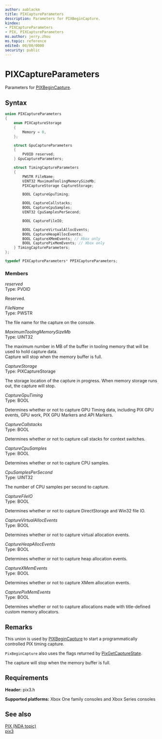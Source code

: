 ```yaml
---
author: aablackm
title: PIXCaptureParameters
description: Parameters for PIXBeginCapture.
kindex:
- PIXCaptureParameters
- PIX, PIXCaptureParameters
ms.author: jerry.zhou
ms.topic: reference
edited: 00/00/0000
security: public
---
```


# PIXCaptureParameters  

Parameters for [PIXBeginCapture](../functions/pixbegincapture.md).  

## Syntax  

```cpp
union PIXCaptureParameters
{
    enum PIXCaptureStorage
    {
        Memory = 0,
    };

    struct GpuCaptureParameters
    {
        PVOID reserved;
    } GpuCaptureParameters;

    struct TimingCaptureParameters
    {
        PWSTR FileName;
        UINT32 MaximumToolingMemorySizeMb;
        PIXCaptureStorage CaptureStorage;

        BOOL CaptureGpuTiming;

        BOOL CaptureCallstacks;
        BOOL CaptureCpuSamples;
        UINT32 CpuSamplesPerSecond;

        BOOL CaptureFileIO;

        BOOL CaptureVirtualAllocEvents;
        BOOL CaptureHeapAllocEvents;
        BOOL CaptureXMemEvents; // Xbox only
        BOOL CapturePixMemEvents; // Xbox only
    } TimingCaptureParameters;
};

typedef PIXCaptureParameters* PPIXCaptureParameters;
```

### Members  
  
*reserved*  
Type: PVOID  

Reserved.  

*FileName*  
Type: PWSTR  

The file name for the capture on the console.  

*MaximumToolingMemorySizeMb*  
Type: UINT32  

The maximum number in MB of the buffer in tooling memory that will be used to hold capture data.  
Capture will stop when the memory buffer is full.

*CaptureStorage*  
Type: PIXCaptureStorage  

The storage location of the capture in progress.
When memory storage runs out, the capture will stop. 

*CaptureGpuTiming*  
Type: BOOL  

Determines whether or not to capture GPU Timing data, including PIX GPU events, GPU work, PIX GPU Markers and API Markers.

*CaptureCallstacks*  
Type: BOOL  

Determines whether or not to capture call stacks for context switches.  

*CaptureCpuSamples*  
Type: BOOL  

Determines whether or not to capture CPU samples.   

*CpuSamplesPerSecond*  
Type: UINT32  

The number of CPU samples per second to capture.   
  
*CaptureFileIO*  
Type: BOOL  

Determines whether or not to capture DirectStorage and Win32 file IO.  

*CaptureVirtualAllocEvents*  
Type: BOOL  

Determines whether or not to capture virtual allocation events.  

*CaptureHeapAllocEvents*  
Type: BOOL  

Determines whether or not to capture heap allocation events.  

*CaptureXMemEvents*  
Type: BOOL  

Determines whether or not to capture XMem allocation events.  

*CapturePixMemEvents*  
Type: BOOL  

Determines whether or not to capture allocations made with title-defined custom memory allocators.  

## Remarks  
  
This union is used by [PIXBeginCapture](../functions/pixbegincapture.md) to start a programmatically controlled PIX timing capture.   
  
`PixBeginCapture` also uses the flags returned by [PixGetCaptureState](../functions/pixgetcapturestate.md).   
  
The capture will stop when the memory buffer is full.   
  

## Requirements  

**Header:** pix3.h
  
**Supported platforms:** Xbox One family consoles and Xbox Series consoles  
  
## See also  
[PIX (NDA topic)](../../../../tools-console/xbox-tools-and-apis/pix/pix.md)  
[pix3](../pix3_members.md)  